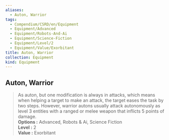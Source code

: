 ```yaml
---
aliases:
  - Auton, Warrior
tags:
  - Compendium/CSRD/en/Equipment
  - Equipment/Advanced
  - Equipment/Robots-And-Ai
  - Equipment/Science-Fiction
  - Equipment/Level/2
  - Equipment/Value/Exorbitant
title: Auton, Warrior
collection: Equipment
kind: Equipment
---
```

## Auton, Warrior  
  
>As auton, but one modification is always in attacks, which means when helping a target to make an attack, the target eases the task by two steps. However, warrior autons usually attack autonomously as level 3 entities with a ranged or melee weapon that inflicts 5 points of damage.  
> **Options :** Advanced, Robots & Ai, Science Fiction  
> **Level :** 2  
> **Value :** Exorbitant